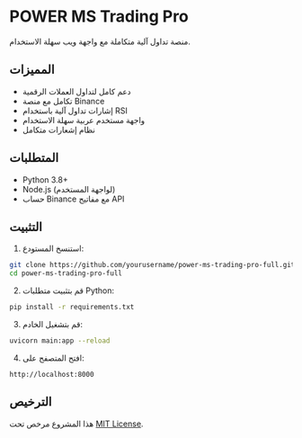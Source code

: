 # POWER MS Trading Pro

منصة تداول آلية متكاملة مع واجهة ويب سهلة الاستخدام.

## المميزات

- دعم كامل لتداول العملات الرقمية
- تكامل مع منصة Binance
- إشارات تداول آلية باستخدام RSI
- واجهة مستخدم عربية سهلة الاستخدام
- نظام إشعارات متكامل

## المتطلبات

- Python 3.8+
- Node.js (لواجهة المستخدم)
- حساب Binance مع مفاتيح API

## التثبيت

1. استنسخ المستودع:
```bash
git clone https://github.com/yourusername/power-ms-trading-pro-full.git
cd power-ms-trading-pro-full
```

2. قم بتثبيت متطلبات Python:
```bash
pip install -r requirements.txt
```

3. قم بتشغيل الخادم:
```bash
uvicorn main:app --reload
```

4. افتح المتصفح على:
```
http://localhost:8000
```

## الترخيص

هذا المشروع مرخص تحت [MIT License](LICENSE).
